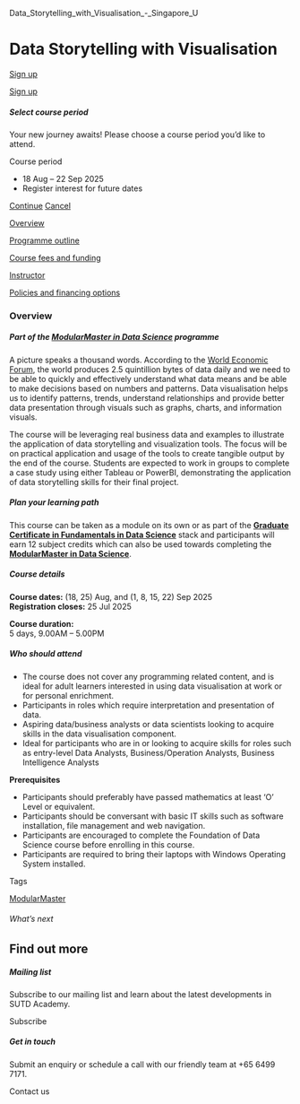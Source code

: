 Data_Storytelling_with_Visualisation_-_Singapore_U



Data Storytelling with Visualisation
====================================

[Sign up](#popup-masthead)

[Sign up](#popup-masthead)

##### Select course period

Your new journey awaits! Please choose a course period you’d like to attend.

Course period

* 18 Aug – 22 Sep 2025
* Register interest for future dates

[Continue](#)
[Cancel](#)

[Overview](/course/data-storytelling-with-visualisation/#tabs)

[Programme outline](/course/data-storytelling-with-visualisation/programme-outline/#tabs)

[Course fees and funding](/course/data-storytelling-with-visualisation/course-fees-and-funding/#tabs)

[Instructor](/course/data-storytelling-with-visualisation/instructor/#tabs)

[Policies and financing options](/course/data-storytelling-with-visualisation/policies-and-financing-options/#tabs)

### Overview

##### **Part of the [ModularMaster in Data Science](/course/ModularMaster-in-Data-Science "ModularMasters in Data Science") programme**

A picture speaks a thousand words. According to the [World Economic Forum](https://www.weforum.org/agenda/2017/09/the-value-of-data/), the world produces 2.5 quintillion bytes of data daily and we need to be able to quickly and effectively understand what data means and be able to make decisions based on numbers and patterns. Data visualisation helps us to identify patterns, trends, understand relationships and provide better data presentation through visuals such as graphs, charts, and information visuals.

The course will be leveraging real business data and examples to illustrate the application of data storytelling and visualization tools. The focus will be on practical application and usage of the tools to create tangible output by the end of the course. Students are expected to work in groups to complete a case study using either Tableau or PowerBI, demonstrating the application of data storytelling skills for their final project.

##### **Plan your learning path**

This course can be taken as a module on its own or as part of the **[Graduate Certificate in Fundamentals in Data Science](/course/Graduate-Certificate-Data-Science "Learn more")** stack and participants will earn 12 subject credits which can also be used towards completing the **[ModularMaster in Data Science](/course/ModularMaster-in-Data-Science "Learn more")**.

##### **Course details**

**Course dates:** (18, 25) Aug, and (1, 8, 15, 22) Sep 2025  
**Registration closes:** 25 Jul 2025

**Course duration:**  
5 days, 9.00AM – 5.00PM

##### **Who should attend**

* The course does not cover any programming related content, and is ideal for adult learners interested in using data visualisation at work or for personal enrichment.
* Participants in roles which require interpretation and presentation of data.
* Aspiring data/business analysts or data scientists looking to acquire skills in the data visualisation component.
* Ideal for participants who are in or looking to acquire skills for roles such as entry-level Data Analysts, Business/Operation Analysts, Business Intelligence Analysts

**Prerequisites**

* Participants should preferably have passed mathematics at least ‘O’ Level or equivalent.
* Participants should be conversant with basic IT skills such as software installation, file management and web navigation.
* Participants are encouraged to complete the Foundation of Data Science course before enrolling in this course.
* Participants are required to bring their laptops with Windows Operating System installed.

Tags

[ModularMaster](/admissions/academy/courses-and-modules/?academy-type-course=792)

###### What’s next

Find out more
-------------

##### Mailing list

Subscribe to our mailing list and learn about the latest developments in SUTD Academy.

Subscribe

##### Get in touch

Submit an enquiry or schedule a call with our friendly team at +65 6499 7171.

Contact us

